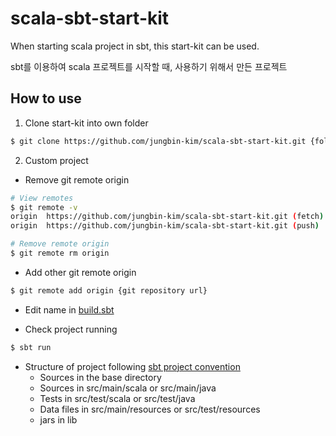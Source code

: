 # scala-sbt-start-kit

When starting scala project in sbt, this start-kit can be used. 

sbt를 이용하여 scala 프로젝트를 시작할 때, 사용하기 위해서 만든 프로젝트

## How to use

1. Clone start-kit into own folder

```bash
$ git clone https://github.com/jungbin-kim/scala-sbt-start-kit.git {folder name}
```

2. Custom project

- Remove git remote origin

```bash
# View remotes
$ git remote -v
origin  https://github.com/jungbin-kim/scala-sbt-start-kit.git (fetch)
origin  https://github.com/jungbin-kim/scala-sbt-start-kit.git (push)

# Remove remote origin
$ git remote rm origin
```
- Add other git remote origin

```bash
$ git remote add origin {git repository url}
```

- Edit name in [build.sbt](./build.sbt)

- Check project running

```bash
$ sbt run
```

- Structure of project following [sbt project convention](http://www.scala-sbt.org/1.0/docs/Hello.html)
    + Sources in the base directory
    + Sources in src/main/scala or src/main/java
    + Tests in src/test/scala or src/test/java
    + Data files in src/main/resources or src/test/resources
    + jars in lib
  
